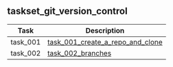 ## taskset_git_version_control

| Task | Description |
| --- | --- |
| task_001 | [task_001_create_a_repo_and_clone](task_001_create_a_repo_and_clone) |
| task_002 | [task_002_branches](task_002_branches) |

